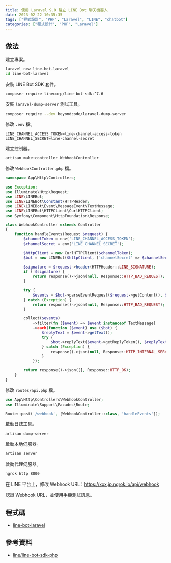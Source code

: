 ```yaml
---
title: 使用 Laravel 9.0 建立 LINE Bot 聊天機器人
date: 2023-02-22 10:35:35
tags: ["程式設計", "PHP", "Laravel", "LINE", "chatbot"]
categories: ["程式設計", "PHP", "Laravel"]
---
```


## 做法

建立專案。

```bash
laravel new line-bot-laravel
cd line-bot-laravel
```

安裝 LINE Bot SDK 套件。

```bash
composer require linecorp/line-bot-sdk:^7.6
```

安裝 `laravel-dump-server` 測試工具。

```bash
composer require --dev beyondcode/laravel-dump-server
```

修改 `.env` 檔。

```env
LINE_CHANNEL_ACCESS_TOKEN=line-channel-access-token
LINE_CHANNEL_SECRET=line-channel-secret
```

建立控制器。

```bash
artisan make:controller WebhookController
```

修改 `WebhookController.php` 檔。

```php
namespace App\Http\Controllers;

use Exception;
use Illuminate\Http\Request;
use LINE\LINEBot;
use LINE\LINEBot\Constant\HTTPHeader;
use LINE\LINEBot\Event\MessageEvent\TextMessage;
use LINE\LINEBot\HTTPClient\CurlHTTPClient;
use Symfony\Component\HttpFoundation\Response;

class WebhookController extends Controller
{
    function handleEvents(Request $request) {
        $channelToken = env('LINE_CHANNEL_ACCESS_TOKEN');
        $channelSecret = env('LINE_CHANNEL_SECRET');

        $httpClient = new CurlHTTPClient($channelToken);
        $bot = new LINEBot($httpClient, ['channelSecret' => $channelSecret]);

        $signature = $request->header(HTTPHeader::LINE_SIGNATURE);
        if (!$signature) {
            return response()->json(null, Response::HTTP_BAD_REQUEST);
        }

        try {
            $events = $bot->parseEventRequest($request->getContent(), $signature);
        } catch (Exception) {
            return response()->json(null, Response::HTTP_BAD_REQUEST);
        }

        collect($events)
            ->filter(fn ($event) => $event instanceof TextMessage)
            ->each(function ($event) use ($bot) {
                $replyText = $event->getText();
                try {
                    $bot->replyText($event->getReplyToken(), $replyText);
                } catch (Exception) {
                    response()->json(null, Response::HTTP_INTERNAL_SERVER_ERROR);
                }
            });

        return response()->json([], Response::HTTP_OK);
    }
}
```

修改 `routes/api.php` 檔。

```php
use App\Http\Controllers\WebhookController;
use Illuminate\Support\Facades\Route;

Route::post('/webhook', [WebhookController::class, 'handleEvents']);
```

啟動日誌工具。

```bash
artisan dump-server
```

啟動本地伺服器。

```bash
artisan server
```

啟動代理伺服器。

```bash
ngrok http 8000
```

在 LINE 平台上，修改 Webhook URL：<https://xxx.jp.ngrok.io/api/webhook>

認證 Webhook URL，並使用手機測試訊息。

## 程式碼

- [line-bot-laravel](https://github.com/memochou1993/line-bot-laravel)

## 參考資料

- [line/line-bot-sdk-php](https://github.com/line/line-bot-sdk-php)
